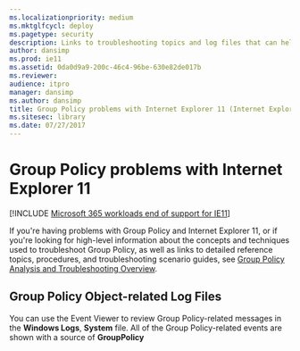 ```yaml
---
ms.localizationpriority: medium
ms.mktglfcycl: deploy
ms.pagetype: security
description: Links to troubleshooting topics and log files that can help address Group Policy problems with Internet Explorer 11.
author: dansimp
ms.prod: ie11
ms.assetid: 0da0d9a9-200c-46c4-96be-630e82de017b
ms.reviewer: 
audience: itpro
manager: dansimp
ms.author: dansimp
title: Group Policy problems with Internet Explorer 11 (Internet Explorer 11 for IT Pros)
ms.sitesec: library
ms.date: 07/27/2017
---
```



# Group Policy problems with Internet Explorer 11

[!INCLUDE [Microsoft 365 workloads end of support for IE11](../includes/microsoft-365-ie-end-of-support.md)]

If you're having problems with Group Policy and Internet Explorer 11, or if you're looking for high-level information about the concepts and techniques used to troubleshoot Group Policy, as well as links to detailed reference topics, procedures, and troubleshooting scenario guides, see [Group Policy Analysis and Troubleshooting Overview](https://go.microsoft.com/fwlink/p/?LinkId=279872).

## Group Policy Object-related Log Files
You can use the Event Viewer to review Group Policy-related messages in the **Windows Logs**, **System** file. All of the Group Policy-related events are shown with a source of **GroupPolicy**

 

 



